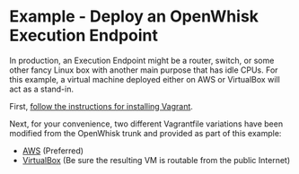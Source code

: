 # Example - Deploy an OpenWhisk Execution Endpoint

In production, an Execution Endpoint might be a router, switch, or some other fancy Linux box with another main purpose that has idle CPUs.  For this example, a virtual machine deployed either on AWS or VirtualBox will act as a stand-in.

First, [follow the instructions for installing Vagrant](https://www.vagrantup.com/docs/installation/).

Next, for your convenience, two different Vagrantfile variations have been modified from the OpenWhisk trunk and provided as part of this example:

* [AWS](./aws/Readme.md) (Preferred)
* [VirtualBox](./virtualbox/Readme.md) (Be sure the resulting VM is routable from the public Internet)

